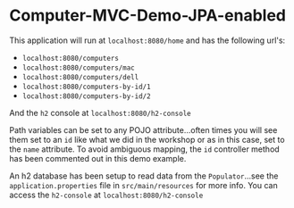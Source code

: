 # Computer-MVC-Demo-JPA-enabled

This application will run at `localhost:8080/home` and has the following url's:
- `localhost:8080/computers` 
- `localhost:8080/computers/mac`
- `localhost:8080/computers/dell`
- `localhost:8080/computers-by-id/1`
- `localhost:8080/computers-by-id/2`

And the `h2` console at `localhost:8080/h2-console`


Path variables can be set to any POJO attribute...often times you will see them set to an `id` like what we did in the workshop or as in this case, set to the `name` attribute. To avoid ambiguous mapping, the `id` controller method has been commented out in this demo example. 

An h2 database has been setup to read data from the `Populator`...see the `application.properties` file in `src/main/resources` for more info. You can access the `h2-console` at `localhost:8080/h2-console`